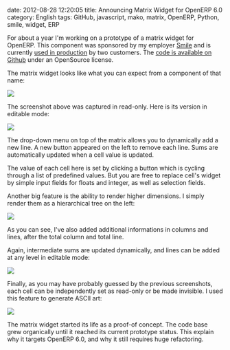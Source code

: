 date: 2012-08-28 12:20:05
title: Announcing Matrix Widget for OpenERP 6.0
category: English
tags: GitHub, javascript, mako, matrix, OpenERP, Python, smile, widget, ERP

For about a year I'm working on a prototype of a matrix widget for OpenERP. This component was sponsored by my employer [Smile](http://smile.fr) and is currently [used in production](http://www.smile.fr/Clients/References-par-solution/ERP/INRA) by two customers. The [code is available on Github](https://github.com/Smile-SA/smile_openerp_matrix_widget) under an OpenSource license.

The matrix widget looks like what you can expect from a component of that name:

![](/uploads/2012/1-level-readonly-matrix.png)

The screenshot above was captured in read-only. Here is its version in editable mode:

![](/uploads/2012/1-level-editable-increment-matrix.png)

The drop-down menu on top of the matrix allows you to dynamically add a new line. A new button appeared on the left to remove each line. Sums are automatically updated when a cell value is updated.

The value of each cell here is set by clicking a button which is cycling through a list of predefined values. But you are free to replace cell's widget by simple input fields for floats and integer, as well as selection fields.

Another big feature is the ability to render higher dimensions. I simply render them as a hierarchical tree on the left:

![](/uploads/2012/2-level-readonly-additional-lines-matrix.png)

As you can see, I've also added additional informations in columns and lines, after the total column and total line.

Again, intermediate sums are updated dynamically, and lines can be added at any level in editable mode:

![](/uploads/2012/2-level-editable-additional-lines-matrix.png)

Finally, as you may have probably guessed by the previous screenshots, each cell can be independently set as read-only or be made invisible. I used this feature to generate ASCII art:

![](/uploads/2012/ascii-art-matrix.png)

The matrix widget started its life as a proof-of concept. The code base grew organically until it reached its current prototype status. This explain why it targets OpenERP 6.0, and why it still requires huge refactoring.
